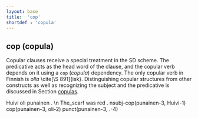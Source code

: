 ```yaml
---
layout: base
title:  'cop'
shortdef : 'copula'
---
```


## cop (copula)

Copular clauses receive a special treatment in the SD scheme. The predicative acts as the head word of the clause, and the copular verb depends on it using a `cop` (*copula*) dependency. The only copular verb in Finnish is *olla* \cite[\S 891]{isk}. Distinguishing copular structures from other constructs as well as recognizing the subject and the predicative is discussed in Section [copulas](#sec-copulas).


<!-- fname:cop.pdf -->
<div class="sd-parse">
Huivi oli punainen . \n The_scarf was red .
nsubj-cop(punainen-3, Huivi-1)
cop(punainen-3, oli-2)
punct(punainen-3, .-4)
</div>


